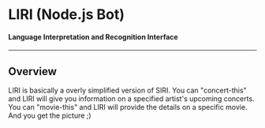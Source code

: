 # LIRI (Node.js Bot)
#### Language Interpretation and Recognition Interface

---

## Overview
LIRI is basically a overly simplified version of SIRI. You can "concert-this" and LIRI will give you information on a specified artist's upcoming concerts. You can "movie-this" and LIRI will provide the details on a specific movie. And you get the picture ;)
